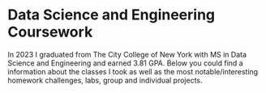 # Data Science and Engineering Coursework

In 2023 I graduated from The City College of New York with MS in Data Science and Engineering and earned 3.81 GPA. Below you could find a information about the classes I took as well as the most notable/interesting homework challenges, labs, group and individual projects.
